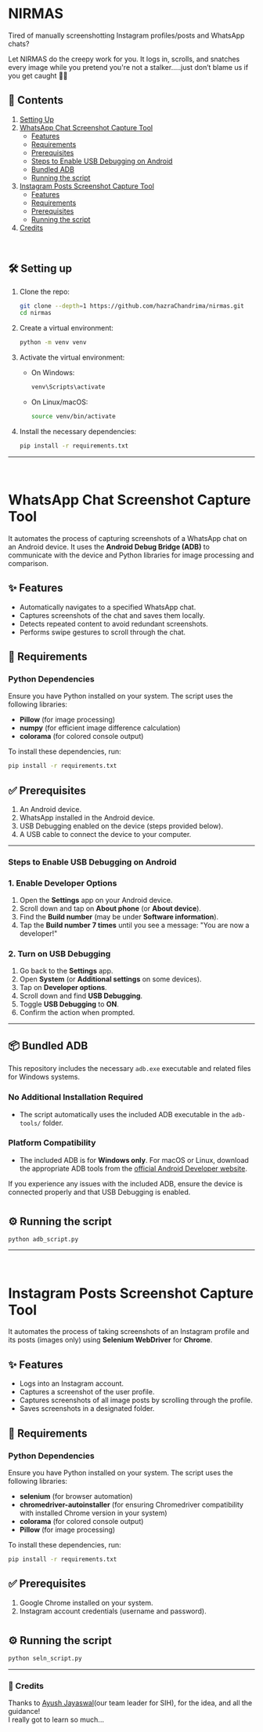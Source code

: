 # NIRMAS 
 Tired of manually screenshotting Instagram profiles/posts and WhatsApp chats? 
 
 Let NIRMAS do the creepy work for you. It logs in, scrolls, and snatches every image while you pretend you're not a stalker.....just don’t blame us if you get caught 😶‍🌫️

## 📜 Contents
1. [Setting Up](#%EF%B8%8F-setting-up)
2. [WhatsApp Chat Screenshot Capture Tool](#whatsapp-chat-screenshot-capture-tool)
   - [Features](#-features)
   - [Requirements](#-requirements)
   - [Prerequisites](#-prerequisites)
   - [Steps to Enable USB Debugging on Android](#steps-to-enable-usb-debugging-on-android)
   - [Bundled ADB](#-bundled-adb)
   - [Running the script](#%EF%B8%8F-running-the-script)
3. [Instagram Posts Screenshot Capture Tool](#instagram-posts-screenshot-capture-tool)
   - [Features](#-features-1)
   - [Requirements](#-requirements-1)
   - [Prerequisites](#-prerequisites-1)
   - [Running the script](#%EF%B8%8F-running-the-script-1)
4. [Credits](#-credits)

<br/>

## 🛠️ Setting up

1. Clone the repo:
   ```bash
   git clone --depth=1 https://github.com/hazraChandrima/nirmas.git
   cd nirmas
   ```

2. Create a virtual environment:
   ```bash
   python -m venv venv
   ```

3. Activate the virtual environment:
   - On Windows:
     ```bash
     venv\Scripts\activate
     ```
   - On Linux/macOS:
     ```bash
     source venv/bin/activate
     ```

4. Install the necessary dependencies:
   ```bash
   pip install -r requirements.txt
   ```
   
---
<br/>

# WhatsApp Chat Screenshot Capture Tool

It automates the process of capturing screenshots of a WhatsApp chat on an Android device. It uses the **Android Debug Bridge (ADB)** to communicate with the device and Python libraries for image processing and comparison.


## ✨ Features
- Automatically navigates to a specified WhatsApp chat.
- Captures screenshots of the chat and saves them locally.
- Detects repeated content to avoid redundant screenshots.
- Performs swipe gestures to scroll through the chat.


## 📝 Requirements

### Python Dependencies
Ensure you have Python installed on your system. The script uses the following libraries:
- **Pillow** (for image processing)
- **numpy** (for efficient image difference calculation)
- **colorama** (for colored console output)

To install these dependencies, run:
```bash
pip install -r requirements.txt
```   

## ✅ Prerequisites
1. An Android device.
2. WhatsApp installed in the Android device.
3. USB Debugging enabled on the device (steps provided below).
4. A USB cable to connect the device to your computer.

---

### Steps to Enable USB Debugging on Android

### 1. Enable Developer Options
1. Open the **Settings** app on your Android device.
2. Scroll down and tap on **About phone** (or **About device**).
3. Find the **Build number** (may be under **Software information**).
4. Tap the **Build number** **7 times** until you see a message: "You are now a developer!"

### 2. Turn on USB Debugging
1. Go back to the **Settings** app.
2. Open **System** (or **Additional settings** on some devices).
3. Tap on **Developer options**.
4. Scroll down and find **USB Debugging**.
5. Toggle **USB Debugging** to **ON**.
6. Confirm the action when prompted.

---

## 📦 Bundled ADB

This repository includes the necessary `adb.exe` executable and related files for Windows systems. 

### No Additional Installation Required
- The script automatically uses the included ADB executable in the `adb-tools/` folder.

### Platform Compatibility
- The included ADB is for **Windows only**. For macOS or Linux, download the appropriate ADB tools from the [official Android Developer website](https://developer.android.com/studio/releases/platform-tools).

If you experience any issues with the included ADB, ensure the device is connected properly and that USB Debugging is enabled.

#

## ⚙️ Running the script 
   ```bash💡📜
   python adb_script.py
   ```
---
<br/>

# Instagram Posts Screenshot Capture Tool

It automates the process of taking screenshots of an Instagram profile and its posts (images only) using **Selenium WebDriver** for **Chrome**. 

## ✨ Features
- Logs into an Instagram account.
- Captures a screenshot of the user profile.
- Captures screenshots of all image posts by scrolling through the profile.
- Saves screenshots in a designated folder.



## 📝 Requirements

### Python Dependencies
Ensure you have Python installed on your system. The script uses the following libraries:
- **selenium** (for browser automation)
- **chromedriver-autoinstaller** (for ensuring Chromedriver compatibility with installed Chrome version in your system)
- **colorama** (for colored console output)
- **Pillow** (for image processing)

To install these dependencies, run:
```bash
pip install -r requirements.txt
```   

## ✅ Prerequisites
1. Google Chrome installed on your system.
3. Instagram account credentials (username and password).

#
## ⚙️ Running the script 
   ```bash
   python seln_script.py
   ```
---

### 🙌 Credits

Thanks to [Ayush Jayaswal](https://github.com/ayusjayaswal)(our team leader for SIH), for the idea, and all the guidance!<br/>
I really got to learn so much...
